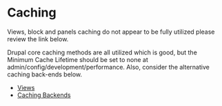 # Caching

Views, block and panels caching do not appear to be fully utilized please review the link below.

Drupal core caching methods are all utilized which is good, but the Minimum Cache Lifetime should be set to none at admin/config/development/performance. Also, consider the alternative caching back-ends below.

* [Views](caching_backends.md)
* [Caching Backends](caching_backends.md)